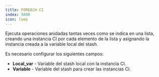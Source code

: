 ```yaml
---
title: FOREACH CI
index: 5000
icon: loop
---
```



Ejecuta operaciones anidadas tantas veces como se indica en una lista, creando una instancia CI por cada elemento de la lista y asignando la instancia creada a la variable local del stash.

Es necesario configurar los siguientes campos:

- **Local_var** - Variable del stash local con la instancia CI.
- **Variable** - Variable del stash para crear las instancias CI.


